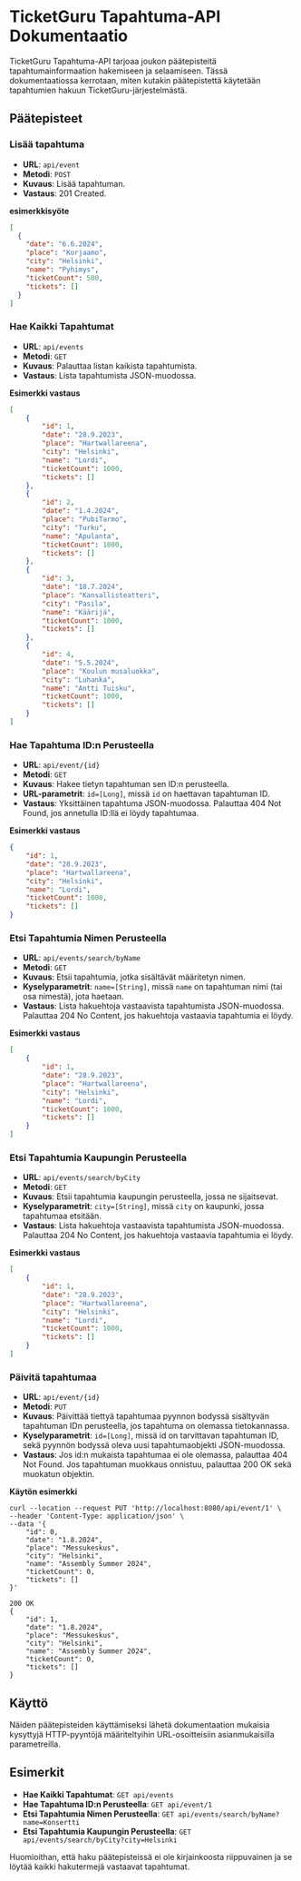 # TicketGuru Tapahtuma-API Dokumentaatio

TicketGuru Tapahtuma-API tarjoaa joukon päätepisteitä tapahtumainformaation hakemiseen ja selaamiseen. Tässä dokumentaatiossa kerrotaan, miten kutakin päätepistettä käytetään tapahtumien hakuun TicketGuru-järjestelmästä.

## Päätepisteet
### Lisää tapahtuma

- **URL**: `api/event`
- **Metodi**: `POST`
- **Kuvaus**: Lisää tapahtuman.
- **Vastaus**: 201 Created.

**esimerkkisyöte**
```json
[
  {
    "date": "6.6.2024",
    "place": "Korjaamo",
    "city": "Helsinki",
    "name": "Pyhimys",
    "ticketCount": 500,
    "tickets": []
  }
]
```

### Hae Kaikki Tapahtumat

- **URL**: `api/events`
- **Metodi**: `GET`
- **Kuvaus**: Palauttaa listan kaikista tapahtumista.
- **Vastaus**: Lista tapahtumista JSON-muodossa.

**Esimerkki vastaus**

```json
[
    {
        "id": 1,
        "date": "28.9.2023",
        "place": "Hartwallareena",
        "city": "Helsinki",
        "name": "Lordi",
        "ticketCount": 1000,
        "tickets": []
    },
    {
        "id": 2,
        "date": "1.4.2024",
        "place": "PubiTarmo",
        "city": "Turku",
        "name": "Apulanta",
        "ticketCount": 1000,
        "tickets": []
    },
    {
        "id": 3,
        "date": "18.7.2024",
        "place": "Kansallisteatteri",
        "city": "Pasila",
        "name": "Käärijä",
        "ticketCount": 1000,
        "tickets": []
    },
    {
        "id": 4,
        "date": "5.5.2024",
        "place": "Koulun musaluokka",
        "city": "Luhanka",
        "name": "Antti Tuisku",
        "ticketCount": 1000,
        "tickets": []
    }
]
```

### Hae Tapahtuma ID:n Perusteella

- **URL**: `api/event/{id}`
- **Metodi**: `GET`
- **Kuvaus**: Hakee tietyn tapahtuman sen ID:n perusteella.
- **URL-parametrit**: `id=[Long]`, missä `id` on haettavan tapahtuman ID.
- **Vastaus**: Yksittäinen tapahtuma JSON-muodossa. Palauttaa 404 Not Found, jos annetulla ID:llä ei löydy tapahtumaa.

**Esimerkki vastaus**

```json
{
    "id": 1,
    "date": "28.9.2023",
    "place": "Hartwallareena",
    "city": "Helsinki",
    "name": "Lordi",
    "ticketCount": 1000,
    "tickets": []
}
```

### Etsi Tapahtumia Nimen Perusteella

- **URL**: `api/events/search/byName`
- **Metodi**: `GET`
- **Kuvaus**: Etsii tapahtumia, jotka sisältävät määritetyn nimen.
- **Kyselyparametrit**: `name=[String]`, missä `name` on tapahtuman nimi (tai osa nimestä), jota haetaan.
- **Vastaus**: Lista hakuehtoja vastaavista tapahtumista JSON-muodossa. Palauttaa 204 No Content, jos hakuehtoja vastaavia tapahtumia ei löydy.

**Esimerkki vastaus**

```json
[
    {
        "id": 1,
        "date": "28.9.2023",
        "place": "Hartwallareena",
        "city": "Helsinki",
        "name": "Lordi",
        "ticketCount": 1000,
        "tickets": []
    }
]
```

### Etsi Tapahtumia Kaupungin Perusteella

- **URL**: `api/events/search/byCity`
- **Metodi**: `GET`
- **Kuvaus**: Etsii tapahtumia kaupungin perusteella, jossa ne sijaitsevat.
- **Kyselyparametrit**: `city=[String]`, missä `city` on kaupunki, jossa tapahtumaa etsitään.
- **Vastaus**: Lista hakuehtoja vastaavista tapahtumista JSON-muodossa. Palauttaa 204 No Content, jos hakuehtoja vastaavia tapahtumia ei löydy.

**Esimerkki vastaus**

```json
[
    {
        "id": 1,
        "date": "28.9.2023",
        "place": "Hartwallareena",
        "city": "Helsinki",
        "name": "Lordi",
        "ticketCount": 1000,
        "tickets": []
    }
]
```

### Päivitä tapahtumaa
- **URL**: `api/event/{id}`
- **Metodi**: `PUT`
- **Kuvaus**: Päivittää tiettyä tapahtumaa pyynnon bodyssä sisältyvän tapahtuman IDn perusteella, jos tapahtuma on olemassa tietokannassa.
- **Kyselyparametrit**: `id=[Long]`, missä id on tarvittavan tapahtuman ID, sekä pyynnön bodyssä oleva uusi tapahtumaobjekti JSON-muodossa.
- **Vastaus**: Jos id:n mukaista tapahtumaa ei ole olemassa, palauttaa 404 Not Found. Jos tapahtuman muokkaus onnistuu, palauttaa 200 OK sekä muokatun objektin.

**Käytön esimerkki**
```
curl --location --request PUT 'http://localhost:8080/api/event/1' \
--header 'Content-Type: application/json' \
--data '{
    "id": 0,
    "date": "1.8.2024",
    "place": "Messukeskus",
    "city": "Helsinki",
    "name": "Assembly Summer 2024",
    "ticketCount": 0,
    "tickets": []
}'
```

```
200 OK
{
    "id": 1,
    "date": "1.8.2024",
    "place": "Messukeskus",
    "city": "Helsinki",
    "name": "Assembly Summer 2024",
    "ticketCount": 0,
    "tickets": []
}
```

## Käyttö

Näiden päätepisteiden käyttämiseksi lähetä dokumentaation mukaisia kysyttyjä HTTP-pyyntöjä määriteltyihin URL-osoitteisiin asianmukaisilla parametreilla.

## Esimerkit

- **Hae Kaikki Tapahtumat**: `GET api/events`
- **Hae Tapahtuma ID:n Perusteella**: `GET api/event/1`
- **Etsi Tapahtumia Nimen Perusteella**: `GET api/events/search/byName?name=Konsertti`
- **Etsi Tapahtumia Kaupungin Perusteella**: `GET api/events/search/byCity?city=Helsinki`

Huomioithan, että haku päätepisteissä ei ole kirjainkoosta riippuvainen ja se löytää kaikki hakutermejä vastaavat tapahtumat.
